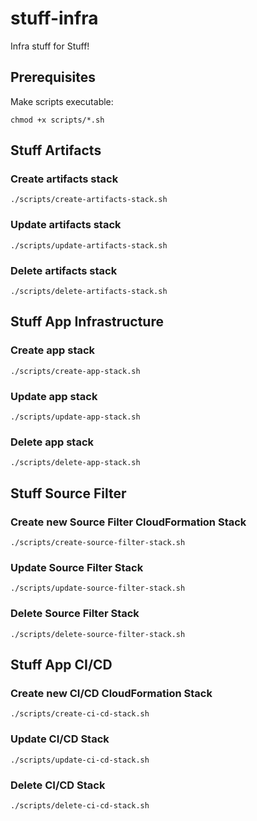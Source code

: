 # stuff-infra
Infra stuff for Stuff!

## Prerequisites
Make scripts executable:
```shell 
chmod +x scripts/*.sh
```

## Stuff Artifacts
### Create artifacts stack
```shell
./scripts/create-artifacts-stack.sh
```

### Update artifacts stack
```shell
./scripts/update-artifacts-stack.sh
```

### Delete artifacts stack
```shell
./scripts/delete-artifacts-stack.sh
```

## Stuff App Infrastructure

### Create app stack
```shell
./scripts/create-app-stack.sh
```

### Update app stack
```shell
./scripts/update-app-stack.sh
```

### Delete app stack
```shell
./scripts/delete-app-stack.sh
```

## Stuff Source Filter

### Create new Source Filter CloudFormation Stack
```shell
./scripts/create-source-filter-stack.sh
```

### Update Source Filter Stack
```shell
./scripts/update-source-filter-stack.sh
```

### Delete Source Filter Stack
```shell
./scripts/delete-source-filter-stack.sh
```

## Stuff App CI/CD

### Create new CI/CD CloudFormation Stack
```shell
./scripts/create-ci-cd-stack.sh
```

### Update CI/CD Stack
```shell
./scripts/update-ci-cd-stack.sh
```

### Delete CI/CD Stack
```shell
./scripts/delete-ci-cd-stack.sh
```
